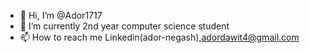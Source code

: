 - 👋 Hi, I’m @Ador1717
- 🌱 I’m currently 2nd year computer science student
- 📫 How to reach me Linkedin(ador-negash),adordawit4@gmail.com

<!---
Ador1717/Ador1717 is a ✨ special ✨ repository because its `README.md` (this file) appears on your GitHub profile.
You can click the Preview link to take a look at your changes.
--->
